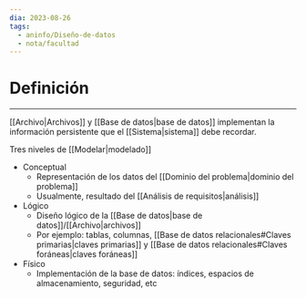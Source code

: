```yaml
---
dia: 2023-08-26
tags:
  - aninfo/Diseño-de-datos
  - nota/facultad
---
```

# Definición
---
[[Archivo|Archivos]] y [[Base de datos|base de datos]] implementan la información persistente que el [[Sistema|sistema]] debe recordar.

Tres niveles de [[Modelar|modelado]]
* Conceptual
	* Representación de los datos del [[Dominio del problema|dominio del problema]]
	* Usualmente, resultado del [[Análisis de requisitos|análisis]]
* Lógico
	* Diseño lógico de la [[Base de datos|base de datos]]/[[Archivo|archivos]]
	* Por  ejemplo: tablas, columnas, [[Base de datos relacionales#Claves primarias|claves primarias]] y [[Base de datos relacionales#Claves foráneas|claves foráneas]]
* Físico
	* Implementación de la base de datos: índices, espacios de almacenamiento, seguridad, etc
